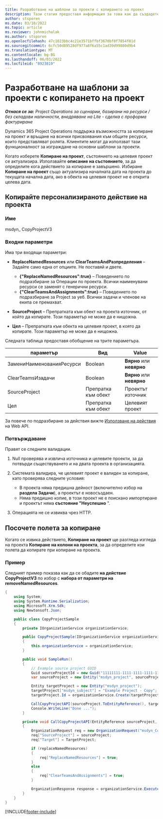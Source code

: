 ```yaml
---
title: Разработване на шаблони за проекти с копирането на проект
description: Тази статия предоставя информация за това как да създадете шаблони за проекти с помощта на персонализираното действие "Копиране на проект".
author: stsporen
ms.date: 03/10/2022
ms.topic: article
ms.reviewer: johnmichalak
ms.author: stsporen
ms.openlocfilehash: 47c1023bbc4c21e3571bffbf3670bf0f7854f81d
ms.sourcegitcommit: 6cfc50d89528df977a8f6a55c1ad39d99800d9b4
ms.translationtype: MT
ms.contentlocale: bg-BG
ms.lasthandoff: 06/03/2022
ms.locfileid: "8923819"
---
```

# <a name="develop-project-templates-with-copy-project"></a>Разработване на шаблони за проекти с копирането на проект

_**Отнася се за:** Project Operations за сценарии, базирани на ресурси / без складови наличности, внедряване на Lite - сделка с проформа фактуриране_

Dynamics 365 Project Operations поддържа възможността за копиране на проект и връщане на всички присвоявания към общите ресурси, които представляват ролята. Клиентите могат да използват тази функционалност за изграждане на основни шаблони за проекти.

Когато изберете **Копиране на проект**, състоянието на целевия проект се актуализира. Използвайте **описание на състоянието**, за да определите кога действието за копиране е завършено. Избиране **Копиране на проект** също актуализира началната дата на проекта до текущата начална дата, ако в обекта на целевия проект не е открита целева дата.

## <a name="copy-project-custom-action"></a>Копирайте персонализираното действие на проекта

### <a name="name"></a>Име 

msdyn\_ CopyProjectV3

### <a name="input-parameters"></a>Входни параметри

Има три входящи параметри:

- **ReplaceNamedResources** или **ClearTeamsAndРазпределения** – Задайте само една от опциите. Не поставяй и двете.

    - **\{"ReplaceNamedResources":true\}** – Поведението по подразбиране за Операции по проекта. Всички наименувани ресурси се заменят с генерични ресурси.
    - **\{"ClearTeamsAndAssignments":true\}** – Поведението по подразбиране за Project за уеб. Всички задачи и членове на екипа се премахват.

- **SourceProject** – Препратката към обект на проекта източник, от който да копирате. Този параметър не може да е нищожна.
- **Цел** – Препратката към обекта на целевия проект, в която да копирате. Този параметър не може да е нищожна.

Следната таблица предоставя обобщение на трите параметъра.

| параметър                | Вид             | Value                 |
|--------------------------|------------------|-----------------------|
| ЗамениНаименованияРесурси    | Boolean          | **Вярно** или **невярно** |
| ClearTeamsИзадачи | Boolean          | **Вярно** или **невярно** |
| SourceProject            | Препратка към обект | Проектът източник    |
| Цел                   | Препратка към обект | Целевият проект    |

За повече по подразбиране за действия вижте [Използване на действия](/powerapps/developer/common-data-service/webapi/use-web-api-actions) на Web API.

### <a name="validations"></a>Потвърждаване

Правят се следните валидации.

1. Null проверява и извлича източника и целевите проекти, за да потвърди съществуването и на двата проекта в организацията.
2. Системата валидира, че целевият проект е валиден за копиране, като проверява следните условия:

    - В проекта няма предишна дейност (включително избор на **раздела Задачи**), а проектът е новосъздаен.
    - Няма предишно копие, в този проект не е поискано импортиране и проектът няма **състояние "Неуспешно** ".

3. Операцията не се извиква чрез HTTP.

## <a name="specify-fields-to-copy"></a>Посочете полета за копиране

Когато се извика действието, **Копиране на проект** ще разгледа изгледа на проекта **Копиране на колони на проекта**, за да определите кои полета да копирате при копиране на проекта.

### <a name="example"></a>Пример

Следният пример показва как да се обадите **на действие CopyProjectV3** по избор с **набора от параметри на removeNamedResources**.

```C#
{
    using System;
    using System.Runtime.Serialization;
    using Microsoft.Xrm.Sdk;
    using Newtonsoft.Json;

    public class CopyProjectSample
    {
        private IOrganizationService organizationService;

        public CopyProjectSample(IOrganizationService organizationService)
        {
            this.organizationService = organizationService;
        }

        public void SampleRun()
        {
            // Example source project GUID
            Guid sourceProjectId = new Guid("11111111-1111-1111-1111-111111111111");
            var sourceProject = new Entity("msdyn_project", sourceProjectId);

            Entity targetProject = new Entity("msdyn_project");
            targetProject["msdyn_subject"] = "Example Project - Copy";
            targetProject.Id = organizationService.Create(targetProject);

            CallCopyProjectAPI(sourceProject.ToEntityReference(), targetProject.ToEntityReference(), copyOption, true, false);
            Console.WriteLine("Done ...");
        }

        private void CallCopyProjectAPI(EntityReference sourceProject, EntityReference TargetProject, bool replaceNamedResources = true, bool clearTeamsAndAssignments = false)
        {
            OrganizationRequest req = new OrganizationRequest("msdyn_CopyProjectV3");
            req["SourceProject"] = sourceProject;
            req["Target"] = TargetProject;

            if (replaceNamedResources)
            {
                req["ReplaceNamedResources"] = true;
            }
            else
            {
                req["ClearTeamsAndAssignments"] = true;
            }

            OrganizationResponse response = organizationService.Execute(req);
        }
    }
}
```

[!INCLUDE[footer-include](../includes/footer-banner.md)]
